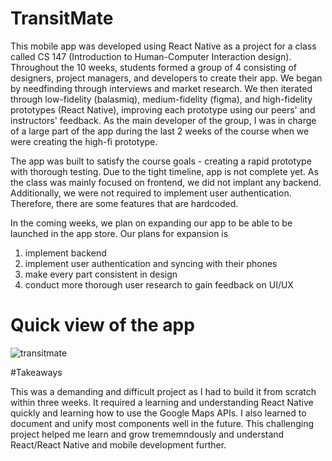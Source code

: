 # TransitMate 

This mobile app was developed using React Native as a project for a class called CS 147 (Introduction to Human-Computer Interaction design). Throughout the 10 weeks, students formed a group of 4 consisting of designers, project managers, and developers to create their app. We began by needfinding through interviews and market research. We then iterated through low-fidelity (balasmiq), medium-fidelity (figma), and high-fidelity prototypes (React Native), improving each prototype using our peers' and instructors' feedback. As the main developer of the group, I was in charge of a large part of the app during the last 2 weeks of the course when we were creating the high-fi prototype. 

The app was built to satisfy the course goals - creating a rapid prototype with thorough testing. Due to the tight timeline, app is not complete yet. As the class was mainly focused on frontend, we did not implant any backend. Additionally, we were not required to implement user authentication. Therefore, there are some features that are hardcoded. 

 In the coming weeks, we plan on expanding our app to be able to be launched in the app store. Our plans for expansion is 
  1. implement backend 
  2. implement user authentication and syncing with their phones 
  3. make every part consistent in design
  4. conduct more thorough user research to gain feedback on UI/UX

# Quick view of the app
![transitmate](https://user-images.githubusercontent.com/79027045/179622312-0f6a4738-d19d-4ed3-9691-62e440fae552.gif)

#Takeaways

This was a demanding and difficult project as I had to build it from scratch within three weeks. It required a learning and understanding React Native quickly and learning how to use the Google Maps APIs. I also learned to document and unify most components well in the future. This challenging project helped me learn and grow trememndously and understand React/React Native and mobile development further. 

